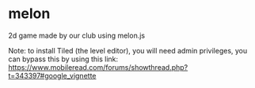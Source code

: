 # melon
2d game made by our club using melon.js


Note: to install Tiled (the level editor), you will need admin privileges, you can bypass this by using this link: https://www.mobileread.com/forums/showthread.php?t=343397#google_vignette
